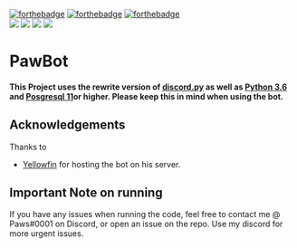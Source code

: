[![forthebadge](https://forthebadge.com/images/badges/kinda-sfw.svg)](https://forthebadge.com)
[![forthebadge](https://forthebadge.com/images/badges/made-with-python.svg)](https://forthebadge.com)
[![forthebadge](https://forthebadge.com/images/badges/built-with-love.svg)](https://forthebadge.com)
<br>
[<img src="https://img.shields.io/badge/discord.py-rewrite-blue.svg?style=flat-square">](https://github.com/Rapptz/discord.py/tree/rewrite)
[<img src="https://img.shields.io/badge/python-3.6-brightgreen.svg?style=flat-square">](https://www.python.org/downloads/release/python-360/)
[<img src="https://img.shields.io/github/license/mashape/apistatus.svg?style=flat-square">](https://github.com/lyricalpaws/PyBot/blob/master/LICENSE)
[<img src="https://img.shields.io/badge/Postgresql-11-brightgreen.svg?style=flat-square">](https://www.postgresql.org/)


# PawBot
#### This Project uses the rewrite version of [discord.py](https://github.com/Rapptz/discord.py/tree/rewrite) as well as [Python 3.6](https://www.python.org/downloads/release/python-360/) and [Posgresql 11](https://www.postgresql.org/)or higher. Please keep this in mind when using the bot.

## Acknowledgements
Thanks to
- [Yellowfin](https://github.com/SegmentationViolation) for hosting the bot on his server.

## Important Note on running
If you have any issues when running the code, feel free to contact me @ Paws#0001 on Discord, or open an issue on the repo. Use my discord for more urgent issues.
